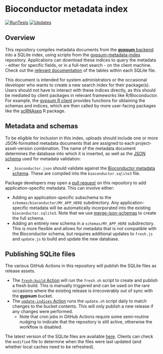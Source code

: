 # Bioconductor metadata index

[![RunTests](https://github.com/ArtifactDB/gypsum-to-sqlite/actions/workflows/run-tests.yaml/badge.svg)](https://github.com/ArtifactDB/gypsum-to-sqlite/actions/workflows/run-tests.yaml)
[![Updates](https://github.com/ArtifactDB/gypsum-to-sqlite/actions/workflows/update-indices.yaml/badge.svg)](https://github.com/ArtifactDB/gypsum-to-sqlite/actions/workflows/update-indices.yaml)

## Overview

This repository compiles metadata documents from the [**gypsum** backend](https://github.com/ArtifactDB/gypsum-worker) into a SQLite index,
using scripts from the [gypsum-metadata-index](https://github.com/ArtifactDB/gypsum-metadata-index) repository.
Applications can download these indices to query the metadata - either for specific fields, or in a full-text search - on the client machine.
Check out the [relevant documentation](https://github.com/ArtifactDB/gypsum-metadata-index/blob/master/README.md) of the tables within each SQLite file.

This document is intended for system administrators or the occasional developer who wants to create a new search index for their package(s).
Users should not have to interact with these indices directly, as this should be mediated by client packages in relevant frameworks like R/Bioconductor.
For example, the [gypsum R client](https://github.com/ArtifactDB/gypsum-R) provides functions for obtaining the schemas and indices,
which are then called by more user-facing packages like the [scRNAseq](https://github.com/LTLA/scRNAseq) R package.

## Metadata and schemas

To be eligible for inclusion in this index, uploads should include one or more JSON-formatted metadata documents that are assigned to each project-asset-version combination.
The name of the metadata document determines the database into which it is inserted, as well as the [JSON schema](https://json-schema.org) used for metadata validation:

- `_bioconductor.json` should validate against the [Bioconductor metadata schema](schemas/bioconductor/v1.json).
  These are compiled into the `bioconductor.sqlite3` file.

Package developers may open a [pull request](https://github.com/ArtifactDB/gypsum-to-sqlite) on this repository to add application-specific metadata.
This can involve either:

- Adding an application-specific subschema to the `schemas/bioconductor/MY_APP_HERE` subdirectory.
  Any application-specific metadata will be automatically incorporated into the existing `bioconductor.sqlite3`.
  Note that we use [merge-json-schemas](https://github.com/ArtifactDB/merge-json-schemas) to create the full schema. 
- Adding an entirely new schema in a `schemas/MY_APP_HERE` subdirectory.
  This is more flexible and allows for metadata that is not compatible with the Bioconductor schema,
  but requires additional updates to `fresh.js` and `update.js` to build and update the new database.

## Publishing SQLite files

The various GitHub Actions in this repository will publish the SQLite files as release assets.

- The [`fresh-build` Action](https://github.com/ArtifactDB/gypsum-to-sqlite/actions/workflows/fresh-build.yaml) will run the `fresh.sh` script to create and publish a fresh build.
  This is manually triggered and can be used on the rare occasions where the existing release is irrecoverably out of sync with the **gypsum** bucket.
- The [`update-indices` Action](https://github.com/ArtifactDB/gypsum-to-sqlite/actions/workflows/update-indices.yaml) runs the `update.sh` script daily to match changes to the bucket contents.
  This will only publish a new release if any changes were performed.
  - Note that cron jobs in GitHub Actions require some semi-routine nudging to indicate that the repository is still active, otherwise the workflow is disabled.

The latest version of the SQLite files are available [here](https://github.com/ArtifactDB/gypsum-to-sqlite/releases/tag/latest).
Clients can check the `modified` file to determine when the files were last updated (and whether local caches need to be refreshed).

